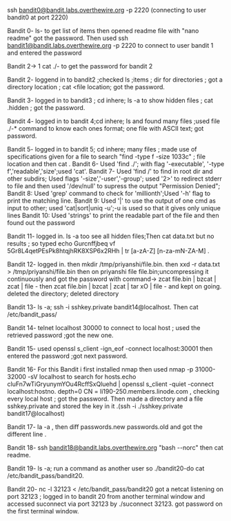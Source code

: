 ssh bandit0@bandit.labs.overthewire.org -p 2220 (connecting to user bandit0 at port 2220)

Bandit 0-
 ls- to get list of items then opened readme file with "nano readme"  got the password. Then used ssh bandit1@bandit.labs.overthewire.org -p 2220 to connect to user bandit 1 and entered the password 

Bandit 2-> 1
 cat ./-  to get the password for bandit 2 

Bandit 2-
 loggend in to bandit2 ;checked ls ;items ; dir for directories ; got a directory location ; cat <file location; got the password.

Bandit 3-
 logged in to bandit3 ;  cd inhere; ls -a to show hidden files ; cat .hidden ; got the password.

Bandit 4-
 logged in to bandit 4;cd inhere; ls and found many files ;used file ./-* command to know each ones format; one file with ASCII text; got password.

Bandit 5-
 logged in to bandit 5;  cd inhere; many files ; made use of specifications given for a file to search "find -type f -size 1033c" ; file location and then cat <file location>.
Bandit 6-
 Used 'find ./'; with flag '-executable', '-type f','readable','size';used 'cat'. 
Bandit 7-
 Used 'find /' to find in root dir and other subdirs; Used flags '-size','-user','-group'; used '2>' to redirect stderr to file and then used '/dev/null' to supress the output "Permission Denied";
Bandit 8:
 Used 'grep' command to check for 'millionth';Used '-h' flag to print the matching line. 
Bandit 9:
 Used '|' to use the output of one cmd as input to other; used 'cat|sort|uniq -u';-u is used so that it gives only unique lines
Bandit 10:
 Used 'strings' to print the readable part of the file and then found out the password

Bandit 11-
 logged in. ls -a too see all hidden files;Then cat data.txt but no results ; so typed echo Gurcnffjbeq vf 5Gr8L4qetPEsPk8htqjhRK8XSP6x2RHh | tr [a-zA-Z] [n-za-mN-ZA-M] .

Bandit 12-
 logged in. then mkdir /tmp/priyanshi/file.bin. then xxd -r data.txt > /tmp/priyanshi/file.bin
           then on priyanshi file file.bin;uncompressing it continuously and got the password with command-> zcat file.bin | bzcat | zcat | file - then zcat file.bin | bzcat | zcat | tar xO | file - and kept on going. deleted the directory; deleted directory
           
Bandit 13-
  ls -a; ssh -i sshkey.private bandit14@localhost. Then cat /etc/bandit_pass/

Bandit 14-
 telnet localhost 30000 to connect to local host ; used the retrieved password ;got the new one.

Bandit 15-
 used openssl s_client -ign_eof -connect localhost:30001 then entered the password ;got next password.

Bandit 16-
For this Bandit i first installed nmap then used nmap -p 31000-32000 -sV  localhost to search for hosts.echo cluFn7wTiGryunymYOu4RcffSxQluehd | openssl s_client -quiet -connect localhost:hostno. depth=0 CN = li190-250.members.linode.com  ,
checking every local host  ; got the password.
Then made a directory and a file sshkey.private and stored the key in it .(ssh -i ./sshkey.private bandit17@localhost) 

Bandit 17-
 la -a , then diff passwords.new passwords.old and got the different line .

Bandit 18-
 ssh bandit18@bandit.labs.overthewire.org "bash --norc" then cat readme.

Bandit 19-
 ls -a; run a command as another user so ./bandit20-do cat /etc/bandit_pass/bandit20.

Bandit 20-
 nc -l 32123 < /etc/bandit_pass/bandit20  got a netcat listening on port 32123 ; logged in to bandit 20 from another terminal window and accessed suconnect via port 32123 by ./suconnect 32123. got password on the first terminal window.
